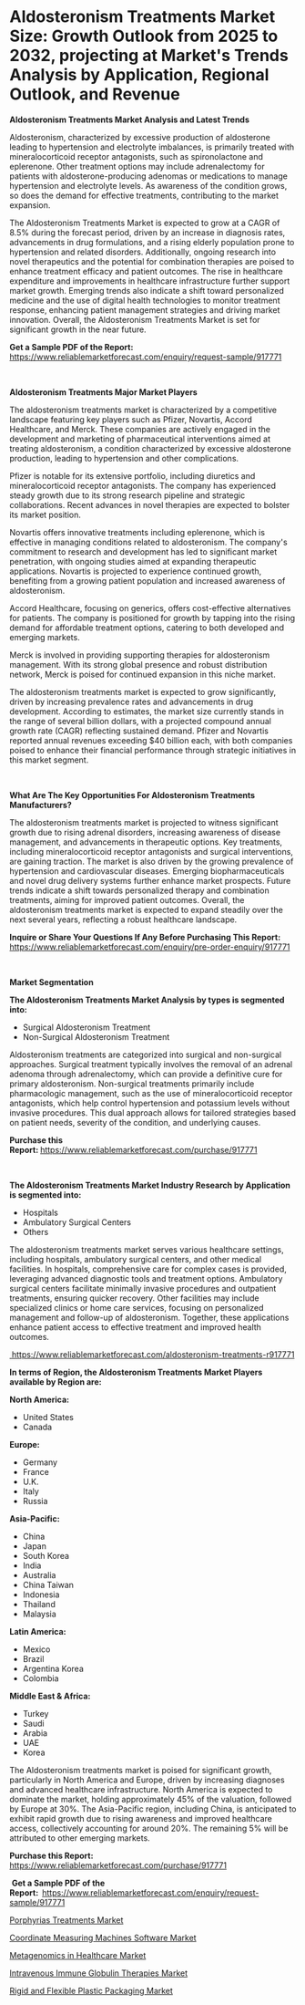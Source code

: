 <p><h1>Aldosteronism Treatments Market Size: Growth Outlook from 2025 to 2032, projecting at Market's Trends Analysis by Application, Regional Outlook, and Revenue</h1></p><p><strong>Aldosteronism Treatments Market Analysis and Latest Trends</strong></p>
<p><p>Aldosteronism, characterized by excessive production of aldosterone leading to hypertension and electrolyte imbalances, is primarily treated with mineralocorticoid receptor antagonists, such as spironolactone and eplerenone. Other treatment options may include adrenalectomy for patients with aldosterone-producing adenomas or medications to manage hypertension and electrolyte levels. As awareness of the condition grows, so does the demand for effective treatments, contributing to the market expansion.</p><p>The Aldosteronism Treatments Market is expected to grow at a CAGR of 8.5% during the forecast period, driven by an increase in diagnosis rates, advancements in drug formulations, and a rising elderly population prone to hypertension and related disorders. Additionally, ongoing research into novel therapeutics and the potential for combination therapies are poised to enhance treatment efficacy and patient outcomes. The rise in healthcare expenditure and improvements in healthcare infrastructure further support market growth. Emerging trends also indicate a shift toward personalized medicine and the use of digital health technologies to monitor treatment response, enhancing patient management strategies and driving market innovation. Overall, the Aldosteronism Treatments Market is set for significant growth in the near future.</p></p>
<p><strong>Get a Sample PDF of the Report:&nbsp;</strong> <a href="https://www.reliablemarketforecast.com/enquiry/request-sample/917771?utm_campaign=1903&utm_medium=2&utm_source=Github&utm_content=ia&utm_term=07032025&utm_id=aldosteronism-treatments">https://www.reliablemarketforecast.com/enquiry/request-sample/917771</a></p>
<p>&nbsp;</p>
<p><strong>Aldosteronism Treatments Major Market Players</strong></p>
<p><p>The aldosteronism treatments market is characterized by a competitive landscape featuring key players such as Pfizer, Novartis, Accord Healthcare, and Merck. These companies are actively engaged in the development and marketing of pharmaceutical interventions aimed at treating aldosteronism, a condition characterized by excessive aldosterone production, leading to hypertension and other complications.</p><p>Pfizer is notable for its extensive portfolio, including diuretics and mineralocorticoid receptor antagonists. The company has experienced steady growth due to its strong research pipeline and strategic collaborations. Recent advances in novel therapies are expected to bolster its market position.</p><p>Novartis offers innovative treatments including eplerenone, which is effective in managing conditions related to aldosteronism. The company's commitment to research and development has led to significant market penetration, with ongoing studies aimed at expanding therapeutic applications. Novartis is projected to experience continued growth, benefiting from a growing patient population and increased awareness of aldosteronism.</p><p>Accord Healthcare, focusing on generics, offers cost-effective alternatives for patients. The company is positioned for growth by tapping into the rising demand for affordable treatment options, catering to both developed and emerging markets.</p><p>Merck is involved in providing supporting therapies for aldosteronism management. With its strong global presence and robust distribution network, Merck is poised for continued expansion in this niche market.</p><p>The aldosteronism treatments market is expected to grow significantly, driven by increasing prevalence rates and advancements in drug development. According to estimates, the market size currently stands in the range of several billion dollars, with a projected compound annual growth rate (CAGR) reflecting sustained demand. Pfizer and Novartis reported annual revenues exceeding $40 billion each, with both companies poised to enhance their financial performance through strategic initiatives in this market segment.</p></p>
<p>&nbsp;</p>
<p><strong>What Are The Key Opportunities For Aldosteronism Treatments Manufacturers?</strong></p>
<p><p>The aldosteronism treatments market is projected to witness significant growth due to rising adrenal disorders, increasing awareness of disease management, and advancements in therapeutic options. Key treatments, including mineralocorticoid receptor antagonists and surgical interventions, are gaining traction. The market is also driven by the growing prevalence of hypertension and cardiovascular diseases. Emerging biopharmaceuticals and novel drug delivery systems further enhance market prospects. Future trends indicate a shift towards personalized therapy and combination treatments, aiming for improved patient outcomes. Overall, the aldosteronism treatments market is expected to expand steadily over the next several years, reflecting a robust healthcare landscape.</p></p>
<p><strong>Inquire or Share Your Questions If Any Before Purchasing This Report:</strong> <a href="https://www.reliablemarketforecast.com/enquiry/pre-order-enquiry/917771?utm_campaign=1903&utm_medium=2&utm_source=Github&utm_content=ia&utm_term=07032025&utm_id=aldosteronism-treatments">https://www.reliablemarketforecast.com/enquiry/pre-order-enquiry/917771</a></p>
<p>&nbsp;</p>
<p><strong>Market Segmentation</strong></p>
<p><strong>The Aldosteronism Treatments Market Analysis by types is segmented into:</strong></p>
<p><ul><li>Surgical Aldosteronism Treatment</li><li>Non-Surgical Aldosteronism Treatment</li></ul></p>
<p><p>Aldosteronism treatments are categorized into surgical and non-surgical approaches. Surgical treatment typically involves the removal of an adrenal adenoma through adrenalectomy, which can provide a definitive cure for primary aldosteronism. Non-surgical treatments primarily include pharmacologic management, such as the use of mineralocorticoid receptor antagonists, which help control hypertension and potassium levels without invasive procedures. This dual approach allows for tailored strategies based on patient needs, severity of the condition, and underlying causes.</p></p>
<p><strong>Purchase this Report:&nbsp;</strong><a href="https://www.reliablemarketforecast.com/purchase/917771?utm_campaign=1903&utm_medium=2&utm_source=Github&utm_content=ia&utm_term=07032025&utm_id=aldosteronism-treatments">https://www.reliablemarketforecast.com/purchase/917771</a></p>
<p>&nbsp;</p>
<p><strong>The Aldosteronism Treatments Market Industry Research by Application is segmented into:</strong></p>
<p><ul><li>Hospitals</li><li>Ambulatory Surgical Centers</li><li>Others</li></ul></p>
<p><p>The aldosteronism treatments market serves various healthcare settings, including hospitals, ambulatory surgical centers, and other medical facilities. In hospitals, comprehensive care for complex cases is provided, leveraging advanced diagnostic tools and treatment options. Ambulatory surgical centers facilitate minimally invasive procedures and outpatient treatments, ensuring quicker recovery. Other facilities may include specialized clinics or home care services, focusing on personalized management and follow-up of aldosteronism. Together, these applications enhance patient access to effective treatment and improved health outcomes.</p></p>
<p><a href="https://www.reliablemarketforecast.com/aldosteronism-treatments-r917771?utm_campaign=1903&utm_medium=2&utm_source=Github&utm_content=ia&utm_term=07032025&utm_id=aldosteronism-treatments">&nbsp;https://www.reliablemarketforecast.com/aldosteronism-treatments-r917771</a></p>
<p><strong>In terms of Region, the Aldosteronism Treatments Market Players available by Region are:</strong></p>
<p>
    <p> <strong> North America: </strong>
        <ul>
            <li>United States</li>
            <li>Canada</li>
        </ul>
        </p> 
    <p> <strong> Europe: </strong>
        <ul>
            <li>Germany</li>
            <li>France</li>
            <li>U.K.</li>
            <li>Italy</li>
            <li>Russia</li>
        </ul>
        </p> 
    <p> <strong> Asia-Pacific: </strong>
        <ul>
            <li>China</li>
            <li>Japan</li>
            <li>South Korea</li>
            <li>India</li>
            <li>Australia</li>
            <li>China Taiwan</li>
            <li>Indonesia</li>
            <li>Thailand</li>
            <li>Malaysia</li>
        </ul>
        </p> 
    <p> <strong> Latin America: </strong>
        <ul>
            <li>Mexico</li>
            <li>Brazil</li>
            <li>Argentina Korea</li>
            <li>Colombia</li>
        </ul>
        </p> 
    <p> <strong> Middle East & Africa: </strong>
        <ul>
            <li>Turkey</li>
            <li>Saudi</li>
            <li>Arabia</li>
            <li>UAE</li>
            <li>Korea</li>
        </ul>
    </p>
    </p>
<p><p>The Aldosteronism treatments market is poised for significant growth, particularly in North America and Europe, driven by increasing diagnoses and advanced healthcare infrastructure. North America is expected to dominate the market, holding approximately 45% of the valuation, followed by Europe at 30%. The Asia-Pacific region, including China, is anticipated to exhibit rapid growth due to rising awareness and improved healthcare access, collectively accounting for around 20%. The remaining 5% will be attributed to other emerging markets.</p></p>
<p><strong>Purchase this Report: </strong><a href="https://www.reliablemarketforecast.com/purchase/917771?utm_campaign=1903&utm_medium=2&utm_source=Github&utm_content=ia&utm_term=07032025&utm_id=aldosteronism-treatments">https://www.reliablemarketforecast.com/purchase/917771</a></p>
<p>&nbsp;<strong>Get a Sample PDF of the Report:&nbsp;&nbsp;</strong><a href="https://www.reliablemarketforecast.com/enquiry/request-sample/917771?utm_campaign=1903&utm_medium=2&utm_source=Github&utm_content=ia&utm_term=07032025&utm_id=aldosteronism-treatments">https://www.reliablemarketforecast.com/enquiry/request-sample/917771</a></p>
<p><strong></strong></p>
<p><p><a href="https://github.com/tentandyik/Market-Research-Report-List-1/blob/main/porphyrias-treatments-market.md?utm_campaign=1903&utm_medium=2&utm_source=Github&utm_content=ia&utm_term=07032025&utm_id=aldosteronism-treatments">Porphyrias Treatments Market</a></p><p><a href="https://github.com/biandnikelrs/Market-Research-Report-List-1/blob/main/coordinate-measuring-machines-software-market.md?utm_campaign=1903&utm_medium=2&utm_source=Github&utm_content=ia&utm_term=07032025&utm_id=aldosteronism-treatments">Coordinate Measuring Machines Software Market</a></p><p><a href="https://github.com/myongfranzcs/Market-Research-Report-List-1/blob/main/metagenomics-in-healthcare-market.md?utm_campaign=1903&utm_medium=2&utm_source=Github&utm_content=ia&utm_term=07032025&utm_id=aldosteronism-treatments">Metagenomics in Healthcare Market</a></p><p><a href="https://github.com/mismannely/Market-Research-Report-List-1/blob/main/intravenous-immune-globulin-therapies-market.md?utm_campaign=1903&utm_medium=2&utm_source=Github&utm_content=ia&utm_term=07032025&utm_id=aldosteronism-treatments">Intravenous Immune Globulin Therapies Market</a></p><p><a href="https://github.com/klenaestien23/Market-Research-Report-List-1/blob/main/rigid-and-flexible-plastic-packaging-market.md?utm_campaign=1903&utm_medium=2&utm_source=Github&utm_content=ia&utm_term=07032025&utm_id=aldosteronism-treatments">Rigid and Flexible Plastic Packaging Market</a></p></p>